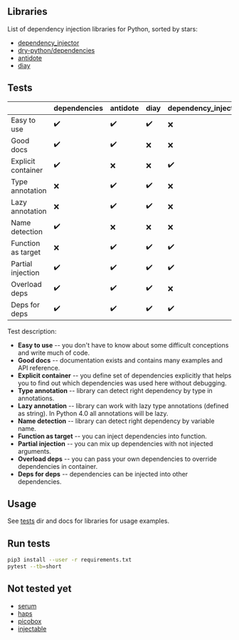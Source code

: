

## Libraries

List of dependency injection libraries for Python, sorted by stars:

+ [dependency_injector](https://github.com/ets-labs/python-dependency-injector)
+ [dry-python/dependencies](https://dependencies.readthedocs.io/en/latest/usage.html)
+ [antidote](https://antidote.readthedocs.io/en/stable/tutorial.html)
+ [diay](https://github.com/anlutro/diay.py)

## Tests

|                    | dependencies       | antidote            | diay               |dependency_injector |
|--------------------|--------------------|---------------------|--------------------|--------------------|
| Easy to use        | :heavy_check_mark: | :heavy_check_mark:  | :heavy_check_mark: | :x:                |
| Good docs          | :heavy_check_mark: | :heavy_check_mark:  | :x:                | :x:                |
| Explicit container | :heavy_check_mark: | :x:                 | :x:                | :heavy_check_mark: |
| Type annotation    | :x:                | :heavy_check_mark:  | :heavy_check_mark: | :x:                |
| Lazy annotation    | :x:                | :heavy_check_mark:  | :heavy_check_mark: | :x:                |
| Name detection     | :heavy_check_mark: | :x:                 | :x:                | :x:                |
| Function as target | :x:                | :heavy_check_mark:  | :heavy_check_mark: | :heavy_check_mark: |
| Partial injection  | :heavy_check_mark: | :heavy_check_mark:  | :heavy_check_mark: | :heavy_check_mark: |
| Overload deps      | :heavy_check_mark: | :heavy_check_mark:  | :heavy_check_mark: | :x:                |
| Deps for deps      | :heavy_check_mark: | :heavy_check_mark:  | :heavy_check_mark: | :heavy_check_mark: |

Test description:

+ **Easy to use** -- you don't have to know about some difficult conceptions and write much of code.
+ **Good docs** -- documentation exists and contains many examples and API reference.
+ **Explicit container** -- you define set of dependencies explicitly that helps you to find out which dependencies was used here without debugging.
+ **Type annotation** -- library can detect right dependency by type in annotations.
+ **Lazy annotation** -- library can work with lazy type annotations (defined as string). In Python 4.0 all annotations will be lazy.
+ **Name detection** -- library can detect right dependency by variable name.
+ **Function as target** -- you can inject dependencies into function.
+ **Partial injection** -- you can mix up dependencies with not injected arguments.
+ **Overload deps** -- you can pass your own dependencies to override dependencies in container.
+ **Deps for deps** -- dependencies can be injected into other dependencies.

## Usage

See [tests](./tests/) dir and docs for libraries for usage examples.

## Run tests

```bash
pip3 install --user -r requirements.txt
pytest --tb=short
```

## Not tested yet

* [serum](https://github.com/suned/serum)
* [haps](https://github.com/ekiro/haps)
* [picobox](https://github.com/ikalnytskyi/picobox)
* [injectable](https://github.com/allrod5/injectable)
